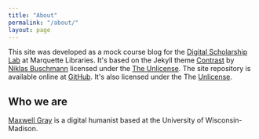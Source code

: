 ```yaml
---
title: "About"
permalink: "/about/"
layout: page
---
```


This site was developed as a mock course blog for the [Digital Scholarship Lab](https://www.marquette.edu/library/digital-scholarship/) at Marquette Libraries. It's based on the Jekyll theme [Contrast](https://github.com/niklasbuschmann/contrast) by [Niklas Buschmann](https://niklasbuschmann.github.io/) licensed under the [The Unlicense](https://github.com/niklasbuschmann/contrast/blob/master/UNLICENSE.txt). The site repository is available online at [GitHub](https://github.com/maxgray20/english-3210). It's also licensed under the The [Unlicense](https://github.com/maxgray20/english-3210/blob/master/UNLICENSE.txt).

## Who we are

[Maxwell Gray](https://maxgray20.com) is a digital humanist based at the University of Wisconsin-Madison.

